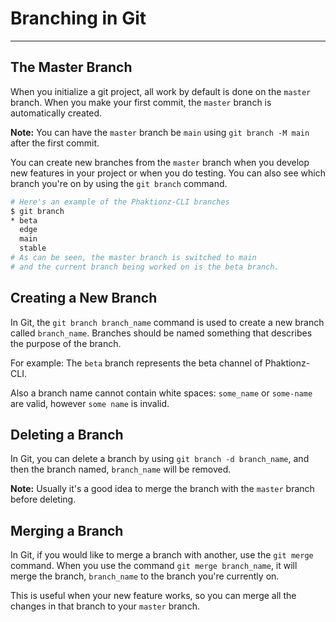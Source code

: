 # Branching in Git
---

## The Master Branch 
When you initialize a git project, all work by default is done on the `master` branch. When 
you make your first commit, the `master` branch is automatically created. 

**Note:** You can have the `master` branch be `main` using `git branch -M main` after the first commit.  

You can create new branches from the `master` branch when you develop new features in your project 
or when you do testing. You can also see which branch you're on by using the `git branch` command. 

```bash
# Here's an example of the Phaktionz-CLI branches 
$ git branch 
* beta
  edge
  main
  stable
# As can be seen, the master branch is switched to main 
# and the current branch being worked on is the beta branch. 
```

## Creating a New Branch
In Git, the `git branch branch_name` command is used to create a new branch called `branch_name`. 
Branches should be named something that describes the purpose of the branch.  

For example: The `beta` branch represents the beta channel of Phaktionz-CLI. 

Also a branch name cannot contain white spaces: `some_name` or `some-name` are valid, 
however `some name` is invalid. 

## Deleting a Branch 
In Git, you can delete a branch by using `git branch -d branch_name`, and then the branch 
named, `branch_name` will be removed. 

**Note:** Usually it's a good idea to merge the branch with the `master` branch before deleting. 

## Merging a Branch
In Git, if you would like to merge a branch with another, use the `git merge` command. 
When you use the command `git merge branch_name`, it will merge the branch, `branch_name` to
the branch you're currently on.  

This is useful when your new feature works, so you can merge all the changes in that branch 
to your `master` branch. 